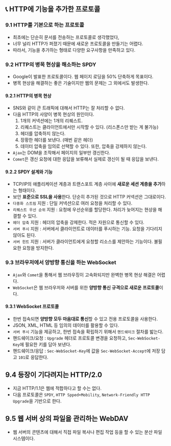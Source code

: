 ## 📞 HTTP에 기능을 추가한 프로토콜

### 9.1 HTTP를 기본으로 하는 프로토콜

-   최초에는 단순히 문서를 전송하는 프로토콜로 생각했었다,
-   너무 널리 HTTP가 퍼졌기 때문에 새로운 프로토콜을 만들기는 어렵다.
-   따라서, 기능을 추가하는 형태로 다양한 요구사항을 만족하고 있다.

### 9.2 HTTP의 병목 현상을 해소하는 SPDY

-   Google이 발표한 프로토콜이다. 웹 페이지 로딩을 50% 단축하게 목표이다.
-   병목 현상을 해결하는 좋은 기술이지만 웹의 문제는 그 외에서도 발생한다.

#### 9.2.1 HTTP의 병목 현상

-   SNS와 같이 큰 트래픽에 대해서 HTTP는 잘 처리할 수 없다.
-   다음 HTTP의 사양이 병목 현상의 원인이다.
    1.  1개의 커넥션에는 1개의 리퀘스트.
    2.  리퀘스트는 클라이언트에서만 시작할 수 있다. (리스폰스만 받는 게 불가능)
    3.  헤더를 압축하지 않는다.
    4.  장황한 헤더를 보낸다. (매번 같은 헤더)
    5.  데이터 압축을 임의로 선택할 수 있다. 또한, 압축을 강제하지 않는다.
-   `Ajax`는 DOM을 조작해서 페이지의 일부만 갱신한다.
-   `Comet`은 갱신 요청에 대한 응답을 보류해서 실제로 갱신이 될 때 응답을 보낸다.

#### 9.2.2 SPDY 설계와 기능

-   TCP/IP의 애플리케이션 계층과 트랜스포트 계층 사이에 **새로운 세션 계층을 추가**하는 형태이다.
-   보안 **표준으로 SSL을 사용**한다. 단순히 추가된 것으로 HTTP 커넥션은 그대로이다.
-   `다중화 스트림` 지원 : 단일 커넥션으로 여러 요청을 처리할 수 있다.
-   `리퀘스트 우선 순위` 지원 : 요청에 우선순위를 할당한다. 처리가 늦어지는 현상을 해결할 수 있다.
-   `헤더 압축` 지원 : 헤더의 압축을 강제한다. 적은 자원으로 통신할 수 있다.
-   `서버 푸시` 지원 : 서버에서 클라이언트로 데이터를 푸시하는 기능. 요청을 기다리지 않아도 된다.
-   `서버 힌트` 지원 : 서버가 클라이언트에게 요청할 리소스를 제안하는 기능이다. 불필요한 요청을 방지한다.

### 9.3 브라우저에서 양방향 통신을 하는 WebSocket

-   `Ajax`와 `Comet`을 통해서 웹 브라우징이 고속화되지만 완벽한 병목 현상 해결은 어렵다.
-   `WebSocket`은 웹 브라우저와 서버를 위한 **양방향 통신 규격으로 새로운 프로토콜**이다.

#### 9.3.1 WebSocket 프로토콜

-   한번 접속되면 **양방향 모두 마음대로 통신**할 수 있고 전용 프로토콜을 사용한다.
-   JSON, XML, HTML 등 임의의 데이터를 활용할 수 있다.
-   `서버 푸시` 기능을 제공하고, 한번 접속을 확립하기 위해서 `핸드쉐이크` 절차를 밟는다.
-   핸드쉐이크/요청 : `Upgrade` 헤더로 프로토콜 변경을 요청하고, `Sec-WebSocket-Key`에 필요한 키를 담아 보낸다.
-   핸드쉐이크/응답 : `Sec-WebSocket-Key`에 값을 `Sec-WebSocket-Accept`에 저장 담고 `101`로 응답한다.

## 9.4 등장이 기다려지는 HTTP/2.0

-   지금 HTTP/1.1은 웹에 적합하다고 할 수는 없다.
-   다음 프로토콜은 `SPDY`, `HTTP Spped+Mobility`, `Network-Friendly HTTP Upgrade`을 기반으로 한다.

## 9.5 웹 서버 상의 파일을 관리하는 WebDAV

-   웹 서버의 콘텐츠에 대해서 직접 파일 복사나 편집 작업 등을 할 수 있는 분산 파일 시스템이다.

